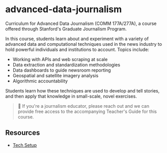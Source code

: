 # advanced-data-journalism

Curriculum for Advanced Data Journalism (COMM 177A/277A), a course offered through Stanford's Graduate Journalism Program.

In this course, students learn about and experiment with a variety of advanced data and computational techniques used in the news industry to hold powerful individuals and institutions to account. Topics include:

- Working with APIs and web scraping at scale
- Data extraction and standardization methodologies
- Data dashboards to guide newsroom reporting
- Geospatial and satellite imagery analysis
- Algorithmic accountability

Students learn how these techniques are used to develop and tell stories, and then apply that knowledge in small-scale, novel exercises.

> :book: If you're a journalism educator, please reach out and we can provide free access to the accompanying Teacher's Guide for this course.

## Resources

- [Tech Setup](docs/tech_setup.md)
